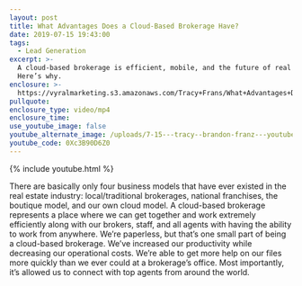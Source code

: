 ```yaml
---
layout: post
title: What Advantages Does a Cloud-Based Brokerage Have?
date: 2019-07-15 19:43:00
tags:
  - Lead Generation
excerpt: >-
  A cloud-based brokerage is efficient, mobile, and the future of real estate.
  Here’s why.
enclosure: >-
  https://vyralmarketing.s3.amazonaws.com/Tracy+Frans/What+Advantages+Does+a+Cloud-Based+Brokerage+Have_.mp4
pullquote:
enclosure_type: video/mp4
enclosure_time:
use_youtube_image: false
youtube_alternate_image: /uploads/7-15---tracy--brandon-franz---youtube.jpg
youtube_code: 0Xc3B90D6Z0
---
```


{% include youtube.html %}

There are basically only four business models that have ever existed in the real estate industry: local/traditional brokerages, national franchises, the boutique model, and our own cloud model. A cloud-based brokerage represents a place where we can get together and work extremely efficiently along with our brokers, staff, and all agents with having the ability to work from anywhere. We’re paperless, but that’s one small part of being a cloud-based brokerage. We’ve increased our productivity while decreasing our operational costs. We’re able to get more help on our files more quickly than we ever could at a brokerage’s office. Most importantly, it’s allowed us to connect with top agents from around the world.